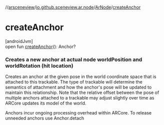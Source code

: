 //[arsceneview](../../../index.md)/[io.github.sceneview.ar.node](../index.md)/[ArNode](index.md)/[createAnchor](create-anchor.md)

# createAnchor

[androidJvm]\
open fun [createAnchor](create-anchor.md)(): Anchor?

###  Creates a new anchor at actual node worldPosition and worldRotation (hit location)

Creates an anchor at the given pose in the world coordinate space that is attached to this trackable. The type of trackable will determine the semantics of attachment and how the anchor's pose will be updated to maintain this relationship. Note that the relative offset between the pose of multiple anchors attached to a trackable may adjust slightly over time as ARCore updates its model of the world.

Anchors incur ongoing processing overhead within ARCore. To release unneeded anchors use Anchor.detach
